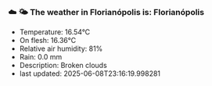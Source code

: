 ### ☁️ 🌤️  The weather in Florianópolis is: Florianópolis

- Temperature: 16.54°C
- On flesh: 16.36°C
- Relative air humidity: 81%
- Rain: 0.0 mm
- Description: Broken clouds
- last updated: 2025-06-08T23:16:19.998281
